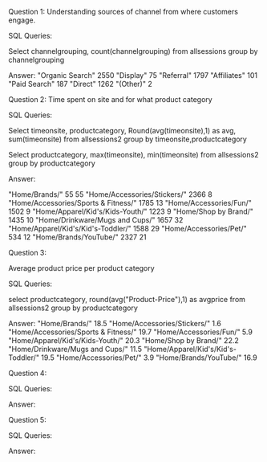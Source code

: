 Question 1: Understanding sources of channel from where customers engage.

SQL Queries:

Select channelgrouping, count(channelgrouping)
from allsessions
group by channelgrouping

Answer: 
"Organic Search"	2550
"Display"	75
"Referral"	1797
"Affiliates"	101
"Paid Search"	187
"Direct"	1262
"(Other)"	2



Question 2: Time spent on site and for what product category

SQL Queries:

Select timeonsite, productcategory, Round(avg(timeonsite),1) as avg, sum(timeonsite)
from allsessions2
group by timeonsite,productcategory

Select productcategory, max(timeonsite), min(timeonsite)
from allsessions2
group by productcategory

Answer:

"Home/Brands/"	55	55
"Home/Accessories/Stickers/"	2366	8
"Home/Accessories/Sports & Fitness/"	1785	13
"Home/Accessories/Fun/"	1502	9
"Home/Apparel/Kid's/Kids-Youth/"	1223	9
"Home/Shop by Brand/"	1435	10
"Home/Drinkware/Mugs and Cups/"	1657	32
"Home/Apparel/Kid's/Kid's-Toddler/"	1588	29
"Home/Accessories/Pet/"	534	12
"Home/Brands/YouTube/"	2327	21




Question 3: 

Average product price per product category

SQL Queries:

select productcategory, round(avg("Product-Price"),1) as avgprice
from allsessions2
group by productcategory

Answer:
"Home/Brands/"	18.5
"Home/Accessories/Stickers/"	1.6
"Home/Accessories/Sports & Fitness/"	19.7
"Home/Accessories/Fun/"	5.9
"Home/Apparel/Kid's/Kids-Youth/"	20.3
"Home/Shop by Brand/"	22.2
"Home/Drinkware/Mugs and Cups/"	11.5
"Home/Apparel/Kid's/Kid's-Toddler/"	19.5
"Home/Accessories/Pet/"	3.9
"Home/Brands/YouTube/"	16.9



Question 4: 



SQL Queries:

Answer:



Question 5: 

SQL Queries:

Answer:
